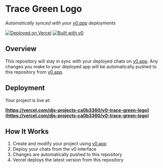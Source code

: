 # Trace Green Logo

*Automatically synced with your [v0.app](https://v0.app) deployments*

[![Deployed on Vercel](https://img.shields.io/badge/Deployed%20on-Vercel-black?style=for-the-badge&logo=vercel)](https://vercel.com/djs-projects-ca0b3360/v0-trace-green-logo)
[![Built with v0](https://img.shields.io/badge/Built%20with-v0.app-black?style=for-the-badge)](https://v0.app/chat/projects/qtfi76uQksz)

## Overview

This repository will stay in sync with your deployed chats on [v0.app](https://v0.app).
Any changes you make to your deployed app will be automatically pushed to this repository from [v0.app](https://v0.app).

## Deployment

Your project is live at:

**[https://vercel.com/djs-projects-ca0b3360/v0-trace-green-logo](https://vercel.com/djs-projects-ca0b3360/v0-trace-green-logo)**

## How It Works

1. Create and modify your project using [v0.app](https://v0.app)
2. Deploy your chats from the v0 interface
3. Changes are automatically pushed to this repository
4. Vercel deploys the latest version from this repository
